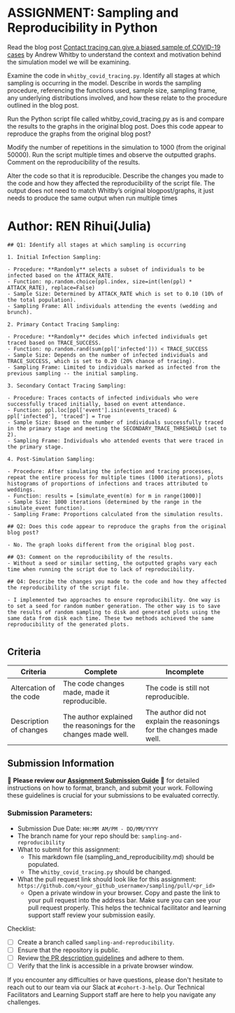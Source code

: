 # ASSIGNMENT: Sampling and Reproducibility in Python

Read the blog post [Contact tracing can give a biased sample of COVID-19 cases](https://andrewwhitby.com/2020/11/24/contact-tracing-biased/) by Andrew Whitby to understand the context and motivation behind the simulation model we will be examining.

Examine the code in `whitby_covid_tracing.py`. Identify all stages at which sampling is occurring in the model. Describe in words the sampling procedure, referencing the functions used, sample size, sampling frame, any underlying distributions involved, and how these relate to the procedure outlined in the blog post.

Run the Python script file called whitby_covid_tracing.py as is and compare the results to the graphs in the original blog post. Does this code appear to reproduce the graphs from the original blog post?

Modify the number of repetitions in the simulation to 1000 (from the original 50000). Run the script multiple times and observe the outputted graphs. Comment on the reproducibility of the results.

Alter the code so that it is reproducible. Describe the changes you made to the code and how they affected the reproducibility of the script file. The output does not need to match Whitby’s original blogpost/graphs, it just needs to produce the same output when run multiple times

# Author: REN Rihui(Julia)

```
## Q1: Identify all stages at which sampling is occurring

1. Initial Infection Sampling:

- Procedure: **Randomly** selects a subset of individuals to be infected based on the ATTACK_RATE.
- Function: np.random.choice(ppl.index, size=int(len(ppl) * ATTACK_RATE), replace=False)
- Sample Size: Determined by ATTACK_RATE which is set to 0.10 (10% of the total population).
- Sampling Frame: All individuals attending the events (wedding and brunch).

2. Primary Contact Tracing Sampling:

- Procedure: **Randomly** decides which infected individuals get traced based on TRACE_SUCCESS.
- Function: np.random.rand(sum(ppl['infected'])) < TRACE_SUCCESS
- Sample Size: Depends on the number of infected individuals and TRACE_SUCCESS, which is set to 0.20 (20% chance of tracing).
- Sampling Frame: Limited to individuals marked as infected from the previous sampling -- the initial sampling.

3. Secondary Contact Tracing Sampling:

- Procedure: Traces contacts of infected individuals who were successfully traced initially, based on event attendance.
- Function: ppl.loc[ppl['event'].isin(events_traced) & ppl['infected'], 'traced'] = True
- Sample Size: Based on the number of individuals successfully traced in the primary stage and meeting the SECONDARY_TRACE_THRESHOLD (set to 2).
- Sampling Frame: Individuals who attended events that were traced in the primary stage.

4. Post-Simulation Sampling:

- Procedure: After simulating the infection and tracing processes, repeat the entire process for multiple times (1000 iterations), plots histograms of proportions of infections and traces attributed to weddings.
- Function: results = [simulate_event(m) for m in range(1000)]
- Sample Size: 1000 iterations (determined by the range in the simulate_event function).
- Sampling Frame: Proportions calculated from the simulation results.

## Q2: Does this code appear to reproduce the graphs from the original blog post?

- No. The graph looks different from the original blog post.

## Q3: Comment on the reproducibility of the results.
- Without a seed or similar setting, the outputted graphs vary each time when running the script due to lack of reproducibility.

## Q4: Describe the changes you made to the code and how they affected the reproducibility of the script file.

- I implemented two approaches to ensure reproducibility. One way is to set a seed for random number generation. The other way is to save the results of random sampling to disk and generated plots using the same data from disk each time. These two methods achieved the same reproducibility of the generated plots.


```


## Criteria

|Criteria|Complete|Incomplete|
|--------|----|----|
|Altercation of the code|The code changes made, made it reproducible.|The code is still not reproducible.|
|Description of changes|The author explained the reasonings for the changes made well.|The author did not explain the reasonings for the changes made well.|

## Submission Information

🚨 **Please review our [Assignment Submission Guide](https://github.com/UofT-DSI/onboarding/blob/main/onboarding_documents/submissions.md)** 🚨 for detailed instructions on how to format, branch, and submit your work. Following these guidelines is crucial for your submissions to be evaluated correctly.

### Submission Parameters:
* Submission Due Date: `HH:MM AM/PM - DD/MM/YYYY`
* The branch name for your repo should be: `sampling-and-reproducibility`
* What to submit for this assignment:
    * This markdown file (sampling_and_reproducibility.md) should be populated.
    * The `whitby_covid_tracing.py` should be changed.
* What the pull request link should look like for this assignment: `https://github.com/<your_github_username>/sampling/pull/<pr_id>`
    * Open a private window in your browser. Copy and paste the link to your pull request into the address bar. Make sure you can see your pull request properly. This helps the technical facilitator and learning support staff review your submission easily.

Checklist:
- [ ] Create a branch called `sampling-and-reproducibility`.
- [ ] Ensure that the repository is public.
- [ ] Review [the PR description guidelines](https://github.com/UofT-DSI/onboarding/blob/main/onboarding_documents/submissions.md#guidelines-for-pull-request-descriptions) and adhere to them.
- [ ] Verify that the link is accessible in a private browser window.

If you encounter any difficulties or have questions, please don't hesitate to reach out to our team via our Slack at `#cohort-3-help`. Our Technical Facilitators and Learning Support staff are here to help you navigate any challenges.
